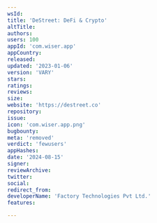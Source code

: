 ```yaml
---
wsId: 
title: 'DeStreet: DeFi & Crypto'
altTitle: 
authors: 
users: 100
appId: 'com.wiser.app'
appCountry: 
released: 
updated: '2023-01-06'
version: 'VARY'
stars: 
ratings: 
reviews: 
size: 
website: 'https://destreet.co'
repository: 
issue: 
icon: 'com.wiser.app.png'
bugbounty: 
meta: 'removed'
verdict: 'fewusers'
appHashes: 
date: '2024-08-15'
signer: 
reviewArchive: 
twitter: 
social: 
redirect_from: 
developerName: 'Factory Technologies Pvt Ltd.'
features: 

---
```


